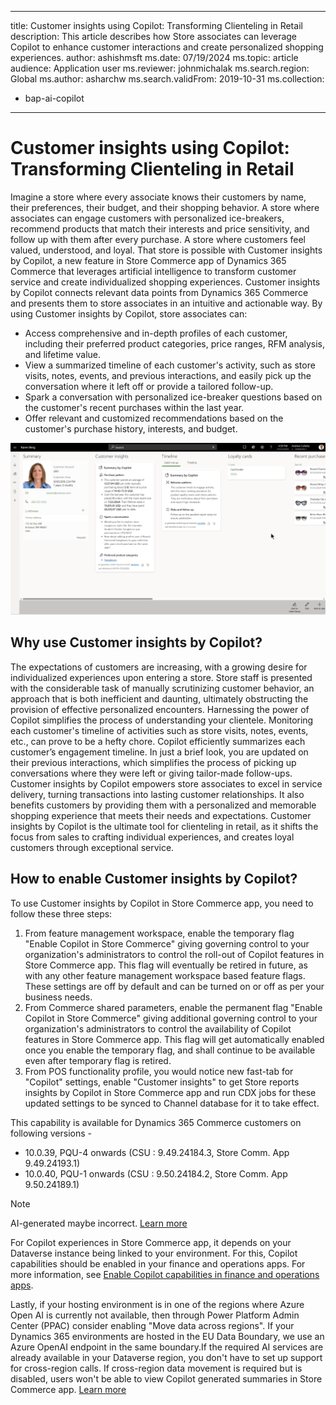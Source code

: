 
---
title: Customer insights using Copilot: Transforming Clienteling in Retail
description: This article describes how Store associates can leverage Copilot to enhance customer interactions and create personalized shopping experiences.
author: ashishmsft
ms.date: 07/19/2024
ms.topic: article
audience: Application user
ms.reviewer: johnmichalak
ms.search.region: Global
ms.author: asharchw
ms.search.validFrom: 2019-10-31
ms.collection:
  - bap-ai-copilot
---

# Customer insights using Copilot: Transforming Clienteling in Retail

Imagine a store where every associate knows their customers by name, their preferences, their budget, and their shopping behavior. A store where associates can engage customers with personalized ice-breakers, recommend products that match their interests and price sensitivity, and follow up with them after every purchase. A store where customers feel valued, understood, and loyal.
That store is possible with Customer insights by Copilot, a new feature in Store Commerce app of Dynamics 365 Commerce that leverages artificial intelligence to transform customer service and create individualized shopping experiences. Customer insights by Copilot connects relevant data points from Dynamics 365 Commerce and presents them to store associates in an intuitive and actionable way. By using Customer insights by Copilot, store associates can:
- Access comprehensive and in-depth profiles of each customer, including their preferred product categories, price ranges, RFM analysis, and lifetime value.
- View a summarized timeline of each customer's activity, such as store visits, notes, events, and previous interactions, and easily pick up the conversation where it left off or provide a tailored follow-up.
- Spark a conversation with personalized ice-breaker questions based on the customer's recent purchases within the last year.
- Offer relevant and customized recommendations based on the customer's purchase history, interests, and budget.
  
![Customer insights using Copilot](./media/CustomerInsightsUsingCopilot.png)

## Why use Customer insights by Copilot? 

The expectations of customers are increasing, with a growing desire for individualized experiences upon entering a store. Store staff is presented with the considerable task of manually scrutinizing customer behavior, an approach that is both inefficient and daunting, ultimately obstructing the provision of effective personalized encounters. 
Harnessing the power of Copilot simplifies the process of understanding your clientele. Monitoring each customer's timeline of activities such as store visits, notes, events, etc., can prove to be a hefty chore. Copilot efficiently summarizes each customer’s engagement timeline. In just a brief look, you are updated on their previous interactions, which simplifies the process of picking up conversations where they were left or giving tailor-made follow-ups.
Customer insights by Copilot empowers store associates to excel in service delivery, turning transactions into lasting customer relationships. It also benefits customers by providing them with a personalized and memorable shopping experience that meets their needs and expectations. Customer insights by Copilot is the ultimate tool for clienteling in retail, as it shifts the focus from sales to crafting individual experiences, and creates loyal customers through exceptional service.

## How to enable Customer insights by Copilot?
To use Customer insights by Copilot in Store Commerce app, you need to follow these three steps:
1.	From feature management workspace, enable the temporary flag "Enable Copilot in Store Commerce" giving governing control to your organization's administrators to control the roll-out of Copilot features in Store Commerce app. This flag will eventually be retired in future, as with any other feature management workspace based feature flags. These settings are off by default and can be turned on or off as per your business needs.
2.	From Commerce shared parameters, enable the permanent flag "Enable Copilot in Store Commerce" giving additional governing control to your organization's administrators to control the availability of Copilot features in Store Commerce app. This flag will get automatically enabled once you enable the temporary flag, and shall continue to be available even after temporary flag is retired. 
3.	From POS functionality profile, you would notice new fast-tab for "Copilot" settings, enable "Customer insights" to get Store reports insights by Copilot in Store Commerce app and run CDX jobs for these updated settings to be synced to Channel database for it to take effect.

This capability is available for Dynamics 365 Commerce customers on following versions - 

- 10.0.39, PQU-4 onwards (CSU : 9.49.24184.3, Store Comm. App 9.49.24193.1)
- 10.0.40, PQU-1 onwards (CSU : 9.50.24184.2, Store Comm. App 9.50.24189.1)


> [!Note]
> AI-generated maybe incorrect. [Learn more](https://aka.ms/BusinessApplicationLegal)
>
> For Copilot experiences in Store Commerce app, it depends on your Dataverse instance being linked to your environment. For this, Copilot capabilities should be enabled in your finance and operations apps. For more information, see [Enable Copilot capabilities in finance and operations apps](https://learn.microsoft.com/en-us/dynamics365/fin-ops-core/dev-itpro/copilot/enable-copilot).
> 
> Lastly, if your hosting environment is in one of the regions where Azure Open AI is currently not available, then through Power Platform Admin Center (PPAC) consider enabling "Move data across regions". If your Dynamics 365 environments are hosted in the EU Data Boundary, we use an Azure OpenAI endpoint in the same boundary.If the required AI services are already available in your Dataverse region, you don't have to set up support for cross-region calls. If cross-region data movement is required but is disabled, users won't be able to view Copilot generated summaries in Store Commerce app. [Learn more](https://learn.microsoft.com/en-us/power-platform/admin/geographical-availability-copilot)
